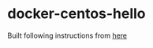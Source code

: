 docker-centos-hello
===================

Built following instructions from [here](https://docs.docker.com/examples/nodejs_web_app/)